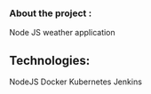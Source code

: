 ### About the project : 

Node JS weather application 

## Technologies: 
NodeJS 
Docker
Kubernetes
Jenkins